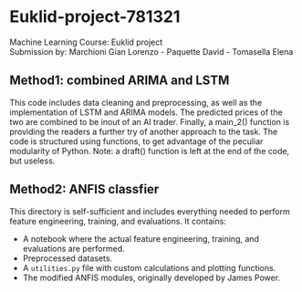 # Euklid-project-781321
Machine Learning Course: Euklid project  
Submission by: Marchioni Gian Lorenzo - Paquette David - Tomasella Elena

## Method1: combined ARIMA and LSTM 

This code includes data cleaning and preprocessing, as well as the implementation of LSTM and ARIMA models. The predicted prices of the two are combined to be inout of an AI trader. Finally, a main_2() function is providing the readers a further try of another approach to the task.  The code is structured using functions, to get advantage of the peculiar modularity of Python.  Note: a draft() function is left at the end of the code, but useless.

## Method2: ANFIS classfier  
This directory is self-sufficient and includes everything needed to perform feature engineering, training, and evaluations. It contains:
- A notebook where the actual feature engineering, training, and evaluations are performed.
- Preprocessed datasets.
- A `utilities.py` file with custom calculations and plotting functions.
- The modified ANFIS modules, originally developed by James Power.

